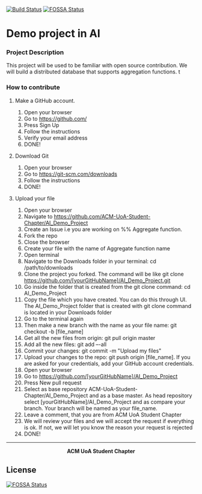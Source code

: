 [![Build Status](https://travis-ci.org/ACM-UoA-Student-Chapter/AI_Demo_Project.svg?branch=master)](https://travis-ci.org/ACM-UoA-Student-Chapter/AI_Demo_Project) [![FOSSA Status](https://app.fossa.io/api/projects/git%2Bgithub.com%2FACM-UoA-Student-Chapter%2FAI_Demo_Project.svg?type=shield)](https://app.fossa.io/projects/git%2Bgithub.com%2FACM-UoA-Student-Chapter%2FAI_Demo_Project?ref=badge_shield)

# Demo project in AI

### Project Description
This project will be used to be familiar with open source contribution. We will build a distributed database that supports aggregation functions. t

### How to contribute

1. Make a GitHub account.
    1. Open your browser
    2. Go to https://github.com/
    3. Press Sign Up
    4. Follow the instructions
    5. Verify your email address
    6. DONE!

2. Download Git
    1. Open your browser
    2. Go to https://git-scm.com/downloads
    3. Follow the instructions
    4. DONE!

3. Upload your file
    1.  Open your browser
    2.  Navigate to https://github.com/ACM-UoA-Student-Chapter/AI_Demo_Project
    3.  Create an Issue i.e you are working on %% Aggregate function.
    4.  Fork the repo
    5.  Close the browser
    6.  Create your file with the name of Aggregate function name
    7.    Open terminal
    8.    Navigate to the Downloads folder in your terminal: cd /path/to/downloads
    9.    Clone the project you forked. The command will be like git clone https://github.com/[yourGitHubName]/AI_Demo_Project.git
    10.    Go inside the folder that is created from the git clone command: cd AI_Demo_Project
    11.    Copy the file which you have created. You can do this through UI. The AI_Demo_Project folder that is created with git clone command is located in your Downloads folder
    12.    Go to the terminal again
    13.    Then make a new branch with the name as your file name: git checkout -b [file_name]
    15. Get all the new files from origin: git pull origin master
    16.    Add all the new files: git add –-all
    17.    Commit your changes: git commit -m "Upload my files"
    18.    Upload your changes to the repo: git push origin [file_name]. If you are asked for your credentials, add your GitHub account credentials.
    19.    Open your browser
    20.    Go to https://github.com/[yourGitHubName]/AI_Demo_Project
    21.    Press New pull request
    22.    Select as base repository ACM-UoA-Student-Chapter/AI_Demo_Project and as a base master. As head repository select [yourGitHubName]/AI_Demo_Project and as compare your branch. Your branch will be named as your file_name.
    23.    Leave a comment, that you are from ACM UoA Student Chapter
    24.    We will review your files and we will accept the request if everything is ok. If not, we will let you know the reason your request is rejected
    25.    DONE!

------

<p align = center> <b> ACM UoA Student Chapter </b> </p>



## License

[![FOSSA Status](https://app.fossa.io/api/projects/git%2Bgithub.com%2FACM-UoA-Student-Chapter%2FAI_Demo_Project.svg?type=large)](https://app.fossa.io/projects/git%2Bgithub.com%2FACM-UoA-Student-Chapter%2FAI_Demo_Project?ref=badge_large)

